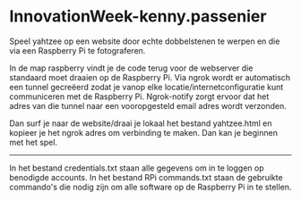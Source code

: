 # InnovationWeek-kenny.passenier

Speel yahtzee op een website door echte dobbelstenen te werpen en die via een Raspberry Pi te fotograferen.

In de map raspberry vindt je de code terug voor de webserver die standaard moet draaien op de Raspberry Pi.
Via ngrok wordt er automatisch een tunnel gecreëerd zodat je vanop elke locatie/internetconfiguratie kunt communiceren met de Raspberry Pi.
Ngrok-notify zorgt ervoor dat het adres van die tunnel naar een vooropgesteld email adres wordt verzonden. 

Dan surf je naar de website/draai je lokaal het bestand yahtzee.html en kopieer je het ngrok adres om verbinding te maken.
Dan kan je beginnen met het spel. 

-----------------

In het bestand credentials.txt staan alle gegevens om in te loggen op benodigde accounts.
In het bestand RPi commands.txt staan de gebruikte commando's die nodig zijn om alle software op de Raspberry Pi in te stellen.
